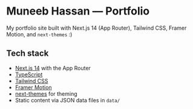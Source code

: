 # Muneeb Hassan — Portfolio

My portfolio site built with Next.js 14 (App Router), Tailwind CSS, Framer Motion, and `next-themes` :)

## Tech stack

- [Next.js 14](https://nextjs.org/) with the App Router
- [TypeScript](https://www.typescriptlang.org/)
- [Tailwind CSS](https://tailwindcss.com/)
- [Framer Motion](https://www.framer.com/motion/)
- [next-themes](https://github.com/pacocoursey/next-themes) for theming
- Static content via JSON data files in `data/`
